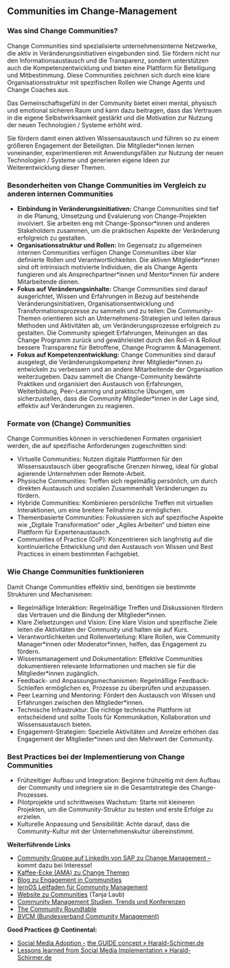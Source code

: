 ## Communities im Change-Management ##

### Was sind Change Communities? ###

Change Communities sind spezialisierte unternehmensinterne Netzwerke, die aktiv in Veränderungsinitiativen eingebunden sind. Sie fördern nicht nur den Informationsaustausch und die Transparenz, sondern unterstützen auch die Kompetenzentwicklung und bieten eine Plattform für Beteiligung und Mitbestimmung. Diese Communities zeichnen sich durch eine klare Organisationsstruktur mit spezifischen Rollen wie Change Agents und Change Coaches aus.

Das Gemeinschaftsgefühl in der Community bietet einen mental, physisch und emotional sicheren Raum und kann dazu beitragen, dass das Vertrauen in die eigene Selbstwirksamkeit gestärkt und die Motivation zur Nutzung der neuen Technologien / Systeme erhöht wird. 

Sie fördern damit einen aktiven Wissensaustausch und führen so zu einem größeren Engagement der Beteiligten. Die Mitglieder\*innen lernen voneinander, experimentieren mit Anwendungsfällen zur Nutzung der neuen Technologien / Systeme und generieren eigene Ideen zur Weiterentwicklung dieser Themen.

### Besonderheiten von Change Communities im Vergleich zu anderen internen Communities ###

- **Einbindung in Veränderungsinitiativen:** Change Communities sind tief in die Planung, Umsetzung und Evaluierung von Change-Projekten involviert. Sie arbeiten eng mit Change-Sponsor\*innen und anderen Stakeholdern zusammen, um die praktischen Aspekte der Veränderung erfolgreich zu gestalten.
- **Organisationsstruktur und Rollen:** Im Gegensatz zu allgemeinen internen Communities verfügen Change Communities über klar definierte Rollen und Verantwortlichkeiten. Die aktiven Mitglieder\*innen sind oft intrinsisch motivierte Individuen, die als Change Agents fungieren und als Ansprechpartner\*innen und Mentor\*innen für andere Mitarbeitende dienen.
- **Fokus auf Veränderungsinhalte:** Change Communities sind darauf ausgerichtet, Wissen und Erfahrungen in Bezug auf bestehende Veränderungsinitiativen, Organisationsentwicklung und Transformationsprozesse zu sammeln und zu teilen: Die Community-Themen orientieren sich an Unternehmens-Strategien und leiten daraus Methoden und Aktivitäten ab, um Veränderungsprozesse erfolgreich zu gestalten. Die Community spiegelt Erfahrungen, Meinungen an das Change Programm zurück und gewährleistet durch den Roll-in & Rollout bessere Transparenz für Betroffene, Change Programm &  Management.
- **Fokus auf Kompetenzentwicklung:** Change Communities sind darauf ausgelegt, die Veränderungskompetenz ihrer Mitglieder\*innen zu entwickeln zu verbessern und an andere Mitarbeitende der Organisation weiterzugeben. Dazu sammelt die Change-Community bewährte Praktiken und organisiert den Austausch von Erfahrungen, Weiterbildung, Peer-Learning und praktische Übungen, um sicherzustellen, dass die Community Mitglieder\*innen in der Lage sind, effektiv auf Veränderungen zu reagieren.

### Formate von (Change) Communities ###

Change Communities können in verschiedenen Formaten organisiert werden, die auf spezifische Anforderungen zugeschnitten sind:

- Virtuelle Communities: Nutzen digitale Plattformen für den Wissensaustausch über geografische Grenzen hinweg, ideal für global agierende Unternehmen oder Remote-Arbeit.
- Physische Communities: Treffen sich regelmäßig persönlich, um durch direkten Austausch und sozialen Zusammenhalt Veränderungen zu fördern.
- Hybride Communities: Kombinieren persönliche Treffen mit virtuellen Interaktionen, um eine breitere Teilnahme zu ermöglichen.
- Themenbasierte Communities: Fokussieren sich auf spezifische Aspekte wie „Digitale Transformation“ oder „Agiles Arbeiten“ und bieten eine Plattform für Expertenaustausch.
- Communities of Practice (CoP): Konzentrieren sich langfristig auf die kontinuierliche Entwicklung und den Austausch von Wissen und Best Practices in einem bestimmten Fachgebiet.

### Wie Change Communities funktionieren ###

Damit Change Communities effektiv sind, benötigen sie bestimmte Strukturen und Mechanismen:

- Regelmäßige Interaktion: Regelmäßige Treffen und Diskussionen fördern das Vertrauen und die Bindung der Mitglieder\*innen.
- Klare Zielsetzungen und Vision: Eine klare Vision und spezifische Ziele leiten die Aktivitäten der Community und halten sie auf Kurs.
- Verantwortlichkeiten und Rollenverteilung: Klare Rollen, wie Community Manager\*innen oder Moderator\*innen, helfen, das Engagement zu fördern.
- Wissensmanagement und Dokumentation: Effektive Communities dokumentieren relevante Informationen und machen sie für die Mitglieder\*innen zugänglich.
- Feedback- und Anpassungsmechanismen: Regelmäßige Feedback-Schleifen ermöglichen es, Prozesse zu überprüfen und anzupassen.
- Peer Learning und Mentoring: Fördert den Austausch von Wissen und Erfahrungen zwischen den Mitglieder\*innen.
- Technische Infrastruktur: Die richtige technische Plattform ist entscheidend und sollte Tools für Kommunikation, Kollaboration und Wissensaustausch bieten.
- Engagement-Strategien: Spezielle Aktivitäten und Anreize erhöhen das Engagement der Mitglieder\*innen und den Mehrwert der Community.

### Best Practices bei der Implementierung von Change Communities ###

- Frühzeitiger Aufbau und Integration: Beginne frühzeitig mit dem Aufbau der Community und integriere sie in die Gesamtstrategie des Change-Prozesses.
- Pilotprojekte und schrittweises Wachstum: Starte mit kleineren Projekten, um die Community-Struktur zu testen und erste Erfolge zu erzielen.
- Kulturelle Anpassung und Sensibilität: Achte darauf, dass die Community-Kultur mit der Unternehmenskultur übereinstimmt.

**Weiterführende Links**

- [Community Gruppe auf LinkedIn von SAP zu Change Management](https://www.linkedin.com/groups/8682361/)[ ](https://events.sap.com/de/sap-change-training/de/home)[–](https://events.sap.com/de/sap-change-training/de/home) kommt dazu bei Interesse!
- [Kaffee](https://events.sap.com/de/sap-change-training/de/home)[-](https://events.sap.com/de/sap-change-training/de/home)[Ecke (AMA) zu Change Themen](https://events.sap.com/de/sap-change-training/de/home)[  ](https://events.sap.com/de/sap-change-training/de/home)  
- [Blog zu Engagement in Communities](https://www.linkedin.com/pulse/engagement-und-mitmachen-f%C3%B6rdern-communities-mit-tanja-jenewein/)[ ](https://www.linkedin.com/pulse/engagement-und-mitmachen-f%C3%B6rdern-communities-mit-tanja-jenewein/)
- [lernOS Leitfaden für Community Management](https://cogneon.github.io/lernos-cmgmt/de/)
- [Website zu Communities](https://www.communitymanagement.de/community-canvas/) (Tanja Laub)
- [Community Management Studien, Trends und Konferenzen](https://www.communitymanagement.de/community-management/community-management-studien-trends-und-konferenzen/)
- [The Community Roundtable](https://communityroundtable.com/)
- [BVCM (Bundesverband Community Management)](https://bvcm.org/)

**Good Practices @ Continental:** 

- [Social Media Adoption ](https://harald-schirmer.de/2014/03/11/social-media-adoption-the-guide-concept/)[-](https://harald-schirmer.de/2014/03/11/social-media-adoption-the-guide-concept/) [the GUIDE concept » Harald](https://harald-schirmer.de/2014/03/11/social-media-adoption-the-guide-concept/)[-](https://harald-schirmer.de/2014/03/11/social-media-adoption-the-guide-concept/)[Schirmer.de](https://harald-schirmer.de/2014/03/11/social-media-adoption-the-guide-concept/)
- [Lessons learned from Social Media Implementation » Harald](https://harald-schirmer.de/2014/04/17/lessons-learnt-from-social-media-implementation/)[-](https://harald-schirmer.de/2014/04/17/lessons-learnt-from-social-media-implementation/)[Schirmer.de](https://harald-schirmer.de/2014/04/17/lessons-learnt-from-social-media-implementation/)
